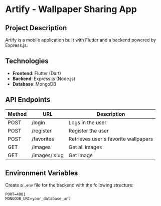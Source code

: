 # Artify - Wallpaper Sharing App

## Project Description

Artify is a mobile application built with Flutter and a backend powered by Express.js.

## Technologies

- **Frontend**: Flutter (Dart)
- **Backend**: Express.js (Node.js)
- **Database**: MongoDB

## API Endpoints

| Method | URL           | Description                          |
| ------ | ------------- | ------------------------------------ |
| POST   | /login        | Logs in the user                     |
| POST   | /register     | Register the user                    |
| POST   | /favorites    | Retrieves user's favorite wallpapers |
| GET    | /images       | Get all images                       |
| GET    | /images/:slug | Get image                            |

## Environment Variables

Create a `.env` file for the backend with the following structure:

```
PORT=4001
MONGODB_URI=your_database_url
```
